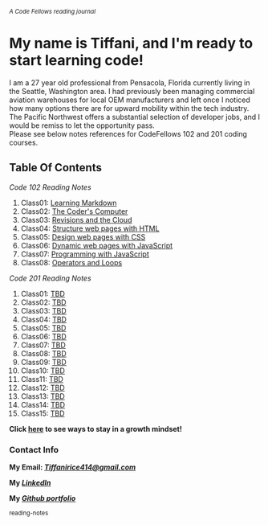 <sub> *A  Code Fellows reading journal* </sub>

#	My name is Tiffani, and I'm ready to start learning code! 

I am a 27 year old professional from Pensacola, Florida currently living in the Seattle, Washington area. I had previously been managing commercial aviation warehouses for local OEM manufacturers and left once I noticed how many options there are for upward mobility within the tech industry. The Pacific Northwest offers a substantial selection of developer jobs, and I would be remiss to let the opportunity pass. <br>
Please see below notes references for CodeFellows 102 and 201 coding courses.

## Table Of Contents

*Code 102 Reading Notes*
1. Class01: [Learning Markdown](./code-102/class01)
2. Class02: [The Coder's Computer](./code-102/class02.md)
3. Class03: [Revisions and the Cloud](./code-102/class03.md)
4. Class04: [Structure web pages with HTML](./code-102/class04.md)
5. Class05: [Design web pages with CSS](./code-102/class05.md)
6. Class06: [Dynamic web pages with JavaScript](./code-102/class06.md)
7. Class07: [Programming with JavaScript](./code-102/class07.md)
8. Class08: [Operators and Loops](./code-102/class08.md)

*Code 201 Reading Notes*
1. Class01: [TBD](./code-201/class01.md)
2. Class02: [TBD](./code-201/class02.md)
3. Class03: [TBD](./code-201/class03.md)
4. Class04: [TBD](./code-201/class04.md)
5. Class05: [TBD](./code-201/class05.md)
6. Class06: [TBD](./code-201/class06.md)
7. Class07: [TBD](./code-201/class07.md)
8. Class08: [TBD](./code-201/class08.md)
9. Class09: [TBD](./code-201/class09.md)
10. Class10: [TBD](./code-201/class10.md)
11. Class11: [TBD](./code-201/class11.md)
12. Class12: [TBD](./code-201/class12.md)
13. Class13: [TBD](./code-201/class13.md)
14. Class14: [TBD](./code-201/class14.md)
15. Class15: [TBD](./code-201/class15.md)


**Click [here](./growthmindset.md) to see ways to stay in a growth mindset!**

### Contact Info
 
 **My Email: _[Tiffanirice414@gmail.com](Tiffanirice414@gmail.com)_**
 
 **My _[LinkedIn](https://www.linkedin.com/in/tiffani-rice-600658168/)_**
 
 **My _[Github portfolio](https://github.com/tiffanirice23)_** 

 

<sub> reading-notes </sub>
